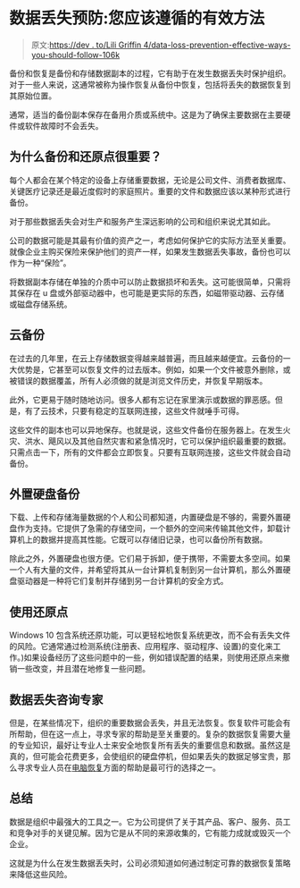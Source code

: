 # 数据丢失预防:您应该遵循的有效方法

> 原文:[https://dev . to/Lili Griffin 4/data-loss-prevention-effective-ways-you-should-follow-106k](https://dev.to/liligriffin4/data-loss-prevention-effective-ways-you-should-follow-106k)

备份和恢复是备份和存储数据副本的过程，它有助于在发生数据丢失时保护组织。对于一些人来说，这通常被称为操作恢复从备份中恢复，包括将丢失的数据恢复到其原始位置。

通常，适当的备份副本保存在备用介质或系统中。这是为了确保主要数据在主要硬件或软件故障时不会丢失。

## 为什么备份和还原点很重要？

每个人都会在某个特定的设备上存储重要数据，无论是公司文件、消费者数据库、关键医疗记录还是最近度假时的家庭照片。重要的文件和数据应该以某种形式进行备份。

对于那些数据丢失会对生产和服务产生深远影响的公司和组织来说尤其如此。

公司的数据可能是其最有价值的资产之一，考虑如何保护它的实际方法至关重要。就像企业主购买保险来保护他们的资产一样，如果发生数据丢失事故，备份也可以作为一种“保险”。

将数据副本存储在单独的介质中可以防止数据损坏和丢失。这可能很简单，只需将其保存在 u 盘或外部驱动器中，也可能是更实际的东西，如磁带驱动器、云存储或磁盘存储系统。

## 云备份

在过去的几年里，在云上存储数据变得越来越普遍，而且越来越便宜。云备份的一大优势是，它甚至可以恢复文件的过去版本。例如，如果一个文件被意外删除，或被错误的数据覆盖，所有人必须做的就是浏览文件历史，并恢复早期版本。

此外，它更易于随时随地访问。很多人都有忘记在家里演示或数据的罪恶感。但是，有了云技术，只要有稳定的互联网连接，这些文件就唾手可得。

这些文件的副本也可以异地保存。也就是说，这些文件备份在服务器上。在发生火灾、洪水、飓风以及其他自然灾害和紧急情况时，它可以保护组织最重要的数据。只需点击一下，所有的文件都会立即恢复。只要有互联网连接，这些文件就会自动备份。

## 外置硬盘备份

下载、上传和存储海量数据的个人和公司都知道，内置硬盘是不够的，需要外置硬盘作为支持。它提供了急需的存储空间，一个额外的空间来传输其他文件，卸载计算机上的数据并提高其性能。它既可以存储旧记录，也可以备份所有数据。

除此之外，外置硬盘也很方便。它们易于拆卸，便于携带，不需要太多空间。如果一个人有大量的文件，并希望将其从一台计算机复制到另一台计算机，那么外置硬盘驱动器是一种将它们复制并存储到另一台计算机的安全方式。

## 使用还原点

Windows 10 包含系统还原功能，可以更轻松地恢复系统更改，而不会有丢失文件的风险。它通常通过检测系统(注册表、应用程序、驱动程序、设置)的变化来工作。)如果设备经历了这些问题中的一些，例如错误配置的结果，则使用还原点来撤销一些改变，并且潜在地修复一些问题。

## 数据丢失咨询专家

但是，在某些情况下，组织的重要数据会丢失，并且无法恢复。恢复软件可能会有所帮助，但在这一点上，寻求专家的帮助是至关重要的。复杂的数据恢复需要大量的专业知识，最好让专业人士来安全地恢复所有丢失的重要信息和数据。虽然这是真的，但可能会花费更多，会使组织的硬盘停机，但如果丢失的数据足够宝贵，那么寻求专业人员在[电脑恢复](https://www.advanceddatarecovery.co.uk/devices/pc-recovery/)方面的帮助是最可行的选择之一。

## 总结

数据是组织中最强大的工具之一。它为公司提供了关于其产品、客户、服务、员工和竞争对手的关键见解。因为它是从不同的来源收集的，它有能力成就或毁灭一个企业。

这就是为什么在发生数据丢失时，公司必须知道如何通过制定可靠的数据恢复策略来降低这些风险。